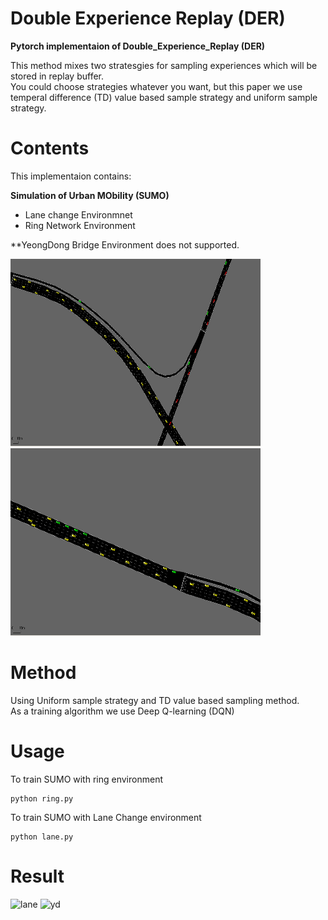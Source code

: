 # Double Experience Replay (DER)

<b>Pytorch implementaion of Double_Experience_Replay (DER)</b>

This method mixes two stratesgies for sampling experiences which will be stored in replay buffer.\
You could choose strategies whatever you want, but this paper we use temperal difference (TD) value based sample strategy and uniform sample strategy.



# Contents
This implementaion contains:

<b>Simulation of Urban MObility (SUMO) </b>
* Lane change Environmnet
* Ring Network Environment

**YeongDong Bridge Environment does not supported.

<p float="left">
  <img src="asset/4.png" width="400px" height="300px"/>
  <img src="asset/5.png" width="400px" height="300px"/> 
</p>

# Method

Using Uniform sample strategy and TD value based sampling method. \
As a training algorithm we use Deep Q-learning (DQN)

# Usage

To train SUMO with ring environment
```
python ring.py
```

To train SUMO with Lane Change environment
```
python lane.py
```

# Result
![lane](asset/lanechange.gif)
![yd](asset/yeongdong.gif)

